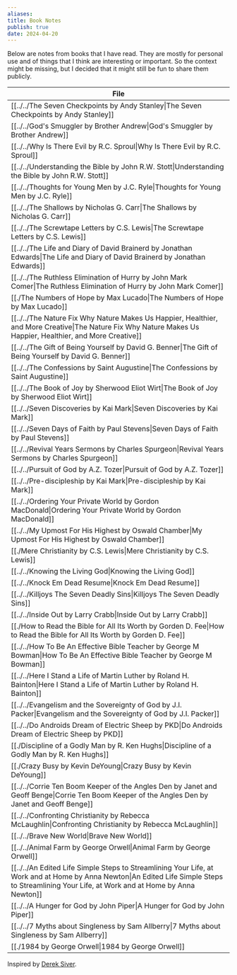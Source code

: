 ```yaml
---
aliases: 
title: Book Notes
publish: true
date: 2024-04-20
---
```


Below are notes from books that I have read. They are mostly for personal use and of things that I think are interesting or important. So the context might be missing, but I decided that it might still be fun to share them publicly.

| File                                                                                                                                                                                                    |
| ------------------------------------------------------------------------------------------------------------------------------------------------------------------------------------------------------- |
| [[../../The Seven Checkpoints by Andy Stanley\|The Seven Checkpoints by Andy Stanley]]                                                                                                         |
| [[../../God's Smuggler by Brother Andrew\|God's Smuggler by Brother Andrew]]                                                                                                                   |
| [[../../Why Is There Evil by R.C. Sproul\|Why Is There Evil by R.C. Sproul]]                                                                                                                   |
| [[../../Understanding the Bible by John R.W. Stott\|Understanding the Bible by John R.W. Stott]]                                                                                               |
| [[../../Thoughts for Young Men by J.C. Ryle\|Thoughts for Young Men by J.C. Ryle]]                                                                                                             |
| [[../../The Shallows by Nicholas G. Carr\|The Shallows by Nicholas G. Carr]]                                                                                                                   |
| [[../../The Screwtape Letters by C.S. Lewis\|The Screwtape Letters by C.S. Lewis]]                                                                                                             |
| [[../../The Life and Diary of David Brainerd by Jonathan Edwards\|The Life and Diary of David Brainerd by Jonathan Edwards]]                                                                   |
| [[../../The Ruthless Elimination of Hurry by John Mark Comer\|The Ruthless Elimination of Hurry by John Mark Comer]]                                                                           |
| [[./The Numbers of Hope by Max Lucado\|The Numbers of Hope by Max Lucado]]                                                                                                                 |
| [[../../The Nature Fix Why Nature Makes Us Happier, Healthier, and More Creative\|The Nature Fix Why Nature Makes Us Happier, Healthier, and More Creative]]                                   |
| [[../../The Gift of Being Yourself by David G. Benner\|The Gift of Being Yourself by David G. Benner]]                                                                                         |
| [[../../The Confessions by Saint Augustine\|The Confessions by Saint Augustine]]                                                                                                               |
| [[../../The Book of Joy by Sherwood Eliot Wirt\|The Book of Joy by Sherwood Eliot Wirt]]                                                                                                       |
| [[../../Seven Discoveries by Kai Mark\|Seven Discoveries by Kai Mark]]                                                                                                                         |
| [[../../Seven Days of Faith by Paul Stevens\|Seven Days of Faith by Paul Stevens]]                                                                                                             |
| [[../../Revival Years Sermons by Charles Spurgeon\|Revival Years Sermons by Charles Spurgeon]]                                                                                                 |
| [[../../Pursuit of God by A.Z. Tozer\|Pursuit of God by A.Z. Tozer]]                                                                                                                           |
| [[../../Pre-discipleship by Kai Mark\|Pre-discipleship by Kai Mark]]                                                                                                                           |
| [[../../Ordering Your Private World by Gordon MacDonald\|Ordering Your Private World by Gordon MacDonald]]                                                                                     |
| [[../../My Upmost For His Highest by Oswald Chamber\|My Upmost For His Highest by Oswald Chamber]]                                                                                             |
| [[./Mere Christianity by C.S. Lewis\|Mere Christianity by C.S. Lewis]]                                                                                                                     |
| [[../../Knowing the Living God\|Knowing the Living God]]                                                                                                                                       |
| [[../../Knock Em Dead Resume\|Knock Em Dead Resume]]                                                                                                                                           |
| [[../../Killjoys The Seven Deadly Sins\|Killjoys The Seven Deadly Sins]]                                                                                                                       |
| [[../../Inside Out by Larry Crabb\|Inside Out by Larry Crabb]]                                                                                                                                 |
| [[./How to Read the Bible for All Its Worth by Gorden D. Fee\|How to Read the Bible for All Its Worth by Gorden D. Fee]]                                                                   |
| [[../../How To Be An Effective Bible Teacher by George M Bowman\|How To Be An Effective Bible Teacher by George M Bowman]]                                                                     |
| [[../../Here I Stand a Life of Martin Luther by Roland H. Bainton\|Here I Stand a Life of Martin Luther by Roland H. Bainton]]                                                                 |
| [[../../Evangelism and the Sovereignty of God by J.I. Packer\|Evangelism and the Sovereignty of God by J.I. Packer]]                                                                           |
| [[../../Do Androids Dream of Electric Sheep by PKD\|Do Androids Dream of Electric Sheep by PKD]]                                                                                               |
| [[./Discipline of a Godly Man by R. Ken Hughs\|Discipline of a Godly Man by R. Ken Hughs]]                                                                                                 |
| [[./Crazy Busy by Kevin DeYoung\|Crazy Busy by Kevin DeYoung]]                                                                                                                             |
| [[../../Corrie Ten Boom Keeper of the Angles Den by Janet and Geoff Benge\|Corrie Ten Boom Keeper of the Angles Den by Janet and Geoff Benge]]                                                 |
| [[../../Confronting Christianity by Rebecca McLaughlin\|Confronting Christianity by Rebecca McLaughlin]]                                                                                       |
| [[../../Brave New World\|Brave New World]]                                                                                                                                                     |
| [[../../Animal Farm by George Orwell\|Animal Farm by George Orwell]]                                                                                                                           |
| [[../../An Edited Life Simple Steps to Streamlining Your Life, at Work and at Home by Anna Newton\|An Edited Life Simple Steps to Streamlining Your Life, at Work and at Home by Anna Newton]] |
| [[../../A Hunger for God by John Piper\|A Hunger for God by John Piper]]                                                                                                                       |
| [[../../7 Myths about Singleness by Sam Allberry\|7 Myths about Singleness by Sam Allberry]]                                                                                                   |
| [[./1984 by George Orwell\|1984 by George Orwell]]                                                                                                                                         |


Inspired by [Derek Siver](https://sive.rs/book).